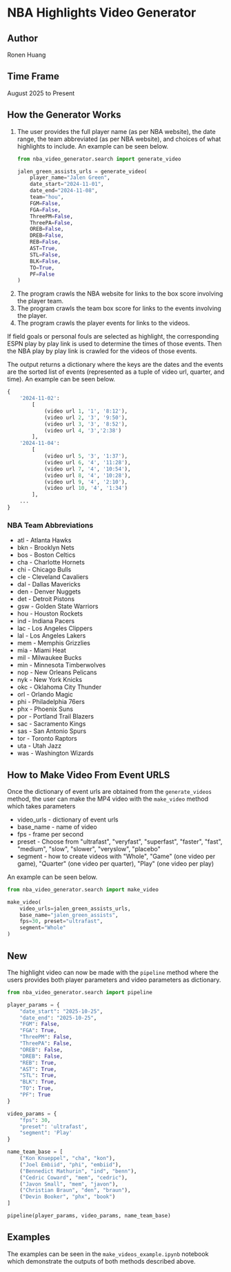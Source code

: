 # NBA Highlights Video Generator

## Author
Ronen Huang  

## Time Frame
August 2025 to Present

## How the Generator Works
1. The user provides the full player name (as per NBA website), the date range, the team abbreviated (as per NBA website), and choices of what highlights to include. An example can be seen below.
    ```python
    from nba_video_generator.search import generate_video

    jalen_green_assists_urls = generate_video(
        player_name="Jalen Green",
        date_start="2024-11-01", 
        date_end="2024-11-08",
        team="hou",
        FGM=False,
        FGA=False,
        ThreePM=False,
        ThreePA=False,
        OREB=False,
        DREB=False,
        REB=False, 
        AST=True,
        STL=False,
        BLK=False,
        TO=True,
        PF=False
    )
    ```
2. The program crawls the NBA website for links to the box score involving the player team.
3. The program crawls the team box score for links to the events involving the player.
4. The program crawls the player events for links to the videos.

If field goals or personal fouls are selected as highlight, the corresponding ESPN play by play link is used to determine the times of those events. Then the NBA play by play link is crawled for the videos of those events.

The output returns a dictionary where the keys are the dates and the events are the sorted list of events (represented as a tuple of video url, quarter, and time). An example can be seen below.
```python
{
    '2024-11-02':
        [
            (video url 1, '1', '8:12'),
            (video url 2, '3', '9:50'),
            (video url 3, '3', '8:52'),
            (video url 4, '3','2:38')
        ],
    '2024-11-04':
        [
            (video url 5, '3', '1:37'),
            (video url 6, '4', '11:28'),
            (video url 7, '4', '10:54'),
            (video url 8, '4', '10:28'),
            (video url 9, '4', '2:10'),
            (video url 10, '4', '1:34')
        ],
    ...
}
```


### NBA Team Abbreviations
- atl - Atlanta Hawks
- bkn	- Brooklyn Nets
- bos	- Boston Celtics
- cha	- Charlotte Hornets
- chi	- Chicago Bulls
- cle	- Cleveland Cavaliers
- dal	- Dallas Mavericks
- den	- Denver Nuggets
- det	- Detroit Pistons
- gsw	- Golden State Warriors
- hou - Houston Rockets
- ind	- Indiana Pacers
- lac - Los Angeles Clippers
- lal	- Los Angeles Lakers
- mem	- Memphis Grizzlies
- mia	- Miami Heat
- mil	- Milwaukee Bucks
- min	- Minnesota Timberwolves
- nop	- New Orleans Pelicans
- nyk	- New York Knicks
- okc	- Oklahoma City Thunder
- orl	- Orlando Magic
- phi	- Philadelphia 76ers
- phx	- Phoenix Suns
- por	- Portland Trail Blazers
- sac	- Sacramento Kings
- sas - San Antonio Spurs
- tor	- Toronto Raptors
- uta	- Utah Jazz
- was	- Washington Wizards

## How to Make Video From Event URLS
Once the dictionary of event urls are obtained from the ``generate_videos`` method, the user can make the MP4 video with the ``make_video`` method which takes parameters
- video_urls - dictionary of event urls
- base_name - name of video
- fps - frame per second
- preset - Choose from "ultrafast", "veryfast", "superfast", "faster", "fast", "medium", "slow", "slower", "veryslow", "placebo"
- segment - how to create videos with "Whole", "Game" (one video per game), "Quarter" (one video per quarter), "Play" (one video per play)

An example can be seen below.
```python
from nba_video_generator.search import make_video

make_video(
    video_urls=jalen_green_assists_urls,
    base_name="jalen_green_assists",
    fps=30, preset="ultrafast",
    segment="Whole"
)
```

## **New**
The highlight video can now be made with the ``pipeline`` method where the users provides both player parameters and video parameters as dictionary.
```python
from nba_video_generator.search import pipeline

player_params = {
    "date_start": "2025-10-25",
    "date_end": "2025-10-25",
    "FGM": False,
    "FGA": True,
    "ThreePM": False,
    "ThreePA": False,
    "OREB": False,
    "DREB": False,
    "REB": True,
    "AST": True,
    "STL": True,
    "BLK": True,
    "TO": True,
    "PF": True
}

video_params = {
    "fps": 30,
    "preset": 'ultrafast',
    "segment": 'Play'
}

name_team_base = [
    ("Kon Knueppel", "cha", "kon"),
    ("Joel Embiid", "phi", "embiid"),
    ("Bennedict Mathurin", "ind", "benn"),
    ("Cedric Coward", "mem", "cedric"),
    ("Javon Small", "mem", "javon"),
    ("Christian Braun", "den", "braun"),
    ("Devin Booker", "phx", "book")
]

pipeline(player_params, video_params, name_team_base)
```

## Examples
The examples can be seen in the ``make_videos_example.ipynb`` notebook which demonstrate the outputs of both methods described above.
